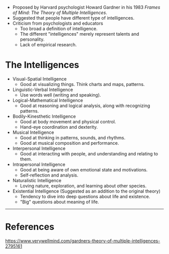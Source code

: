 - Proposed by Harvard psychologist Howard Gardner in his 1983 *Frames of Mind: The Theory of Multiple Intelligences*.
- Suggested that people have different type of intelligences.
- Criticism from psychologists and educators
	- Too broad a definition of intelligence.
	- The different "intelligences" merely represent talents and personality.
	- Lack of empirical research.

# The Intelligences
- Visual-Spatial Intelligence
	- Good at visualizing things. Think charts and maps, patterns. 
- Linguistic-Verbal Intelligence
	- Use words well (writing and speaking).
- Logical-Mathematical Intelligence
	- Good at reasoning and logical analysis, along with recognizing patterns. 
- Bodily-Kinesthetic Intelligence
	- Good at body movement and physical control. 
	- Hand-eye coordination and dexterity.
- Musical Intelligence
	- Good at thinking in patterns, sounds, and rhythms.
	- Good at musical composition and performance.
- Interpersonal Intelligence
	- Good at interacting with people, and understanding and relating to them. 
- Intrapersonal Intelligence
	- Good at being aware of own emotional state and motivations.
	- Self-reflection and analysis. 
- Naturalistic Intelligence
	- Loving nature, exploration, and learning about other species. 
- Existential Intelligence (Suggested as an addition to the original theory)
	- Tendency to dive into deep questions about life and existence. 
	- "Big" questions about meaning of life.
--- 
# References
https://www.verywellmind.com/gardners-theory-of-multiple-intelligences-2795161